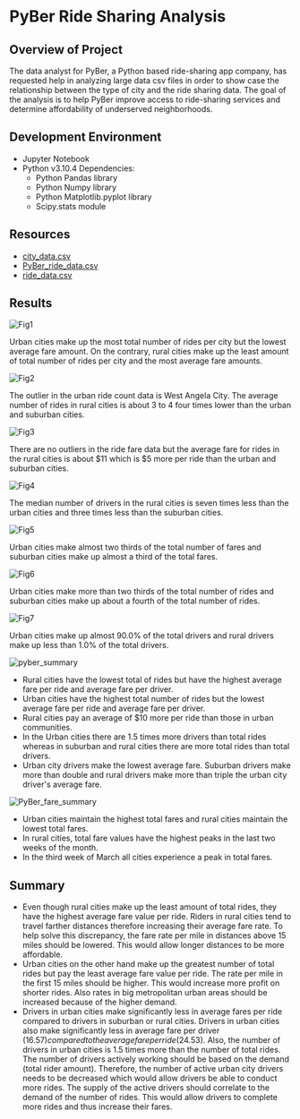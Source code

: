 # PyBer Ride Sharing Analysis
## Overview of Project
The data analyst for PyBer, a Python based ride-sharing app company, has requested help in analyzing large data csv files in order to show case the relationship between the type of city and the ride sharing data. The goal of the analysis is to help PyBer improve access to ride-sharing services and determine affordability of underserved neighborhoods. 

## Development Environment 
* Jupyter Notebook
* Python v3.10.4 Dependencies:
  * Python Pandas library
  * Python Numpy library
  * Python Matplotlib.pyplot library 
  * Scipy.stats module

## Resources 
* [city_data.csv](https://github.com/ksommerdorf/Module5Challenge/files/8459969/city_data.csv)
* [PyBer_ride_data.csv](https://github.com/ksommerdorf/Module5Challenge/files/8459970/PyBer_ride_data.csv)
* [ride_data.csv](https://github.com/ksommerdorf/Module5Challenge/files/8459971/ride_data.csv)

## Results

![Fig1](https://user-images.githubusercontent.com/57520471/162641113-97d621c0-e83e-447b-a867-982c56b684a7.png)

Urban cities make up the most total number of rides per city but the lowest average fare amount. On the contrary, rural cities make up the least amount of total number of rides per city and the most average fare amounts.

![Fig2](https://user-images.githubusercontent.com/57520471/162641123-25132b1a-68ae-4a13-8144-07d90b01068c.png)

The outlier in the urban ride count data is West Angela City. The average number of rides in rural cities is about 3 to 4 four times lower than the urban and suburban cities.

![Fig3](https://user-images.githubusercontent.com/57520471/162641133-c2edd691-b65d-4e43-87de-90821f39797a.png)

There are no outliers in the ride fare data but the average fare for rides in the rural cities is about $11 which is $5 more per ride than the urban and suburban cities. 

![Fig4](https://user-images.githubusercontent.com/57520471/162641136-5e4bfa41-b71e-4a94-9945-2f1e3b60b150.png)

The median number of drivers in the rural cities is seven times less than the urban cities and three times less than the suburban cities.

![Fig5](https://user-images.githubusercontent.com/57520471/162641148-3a90fa86-a2ba-4a1a-8dab-2c39b83cedf5.png)

Urban cities make almost two thirds of the total number of fares and suburban cities make up almost a third of the total fares. 

![Fig6](https://user-images.githubusercontent.com/57520471/162641172-09384373-5798-4e9c-85a6-32d140fd6b01.png)

Urban cities make more than two thirds of the total number of rides and suburban cities make up about a fourth of the total number of rides.

![Fig7](https://user-images.githubusercontent.com/57520471/162641180-bcf4d88d-3802-4cb8-a203-aeea9c50f2c2.png)

Urban cities make up almost 90.0% of the total drivers and rural drivers make up less than 1.0% of the total drivers. 

![pyber_summary](https://user-images.githubusercontent.com/57520471/162641314-26db0083-55ef-4283-9d51-44edd3a7d355.png)

* Rural cities have the lowest total of rides but have the highest average fare per ride and average fare per driver.
* Urban cities have the highest total number of rides but the lowest average fare per ride and average fare per driver.
* Rural cities pay an average of $10 more per ride than those in urban communities. 
* In the Urban cities there are 1.5 times more drivers than total rides whereas in suburban and rural cities there are more total rides than total drivers. 
* Urban city drivers make the lowest average fare. Suburban drivers make more than double and rural drivers make more than triple the urban city driver's average fare.

![PyBer_fare_summary](https://user-images.githubusercontent.com/57520471/162641371-35ccc6f1-362d-460e-a2cd-87be25d7dcb8.png)

* Urban cities maintain the highest total fares and rural cities maintain the lowest total fares. 
* In rural cities, total fare values have the highest peaks in the last two weeks of the month.
* In the third week of March all cities experience a peak in total fares.

## Summary
* Even though rural cities make up the least amount of total rides, they have the highest average fare value per ride. Riders in rural cities tend to travel farther distances therefore increasing their average fare rate. To help solve this discrepancy, the fare rate per mile in distances above 15 miles should be lowered. This would allow longer distances to be more affordable. 
* Urban cities on the other hand make up the greatest number of total rides but pay the least average fare value per ride. The rate per mile in the first 15 miles should be higher. This would increase more profit on shorter rides. Also rates in big metropolitan urban areas should be increased because of the higher demand. 
* Drivers in urban cities make significantly less in average fares per ride compared to drivers in suburban or rural cities. Drivers in urban cities also make significantly less in average fare per driver ($16.57) compared to the average fare per ride ($24.53). Also, the number of drivers in urban cities is 1.5 times more than the number of total rides. The number of drivers actively working should be based on the demand (total rider amount). Therefore, the number of active urban city drivers needs to be decreased which would allow drivers be able to conduct more rides. The supply of the active drivers should correlate to the demand of the number of rides. This would allow drivers to complete more rides and thus increase their fares. 
